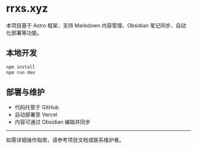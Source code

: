 # rrxs.xyz

本项目基于 Astro 框架，支持 Markdown 内容管理、Obsidian 笔记同步、自动化部署等功能。

## 本地开发

```sh
npm install
npm run dev
```

## 部署与维护

- 代码托管于 GitHub
- 自动部署至 Vercel
- 内容可通过 Obsidian 编辑并同步

---

如需详细操作指南，请参考项目文档或联系维护者。